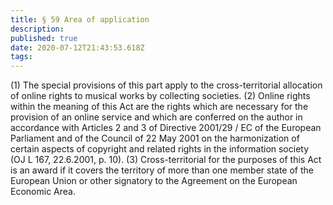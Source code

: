 ```yaml
---
title: § 59 Area of application 
description: 
published: true
date: 2020-07-12T21:43:53.618Z
tags: 
---
```


(1) The special provisions of this part apply to the cross-territorial allocation of online rights to musical works by collecting societies.
(2) Online rights within the meaning of this Act are the rights which are necessary for the provision of an online service and which are conferred on the author in accordance with Articles 2 and 3 of Directive 2001/29 / EC of the European Parliament and of the Council of 22 May 2001 on the harmonization of certain aspects of copyright and related rights in the information society (OJ L 167, 22.6.2001, p. 10).
(3) Cross-territorial for the purposes of this Act is an award if it covers the territory of more than one member state of the European Union or other signatory to the Agreement on the European Economic Area.